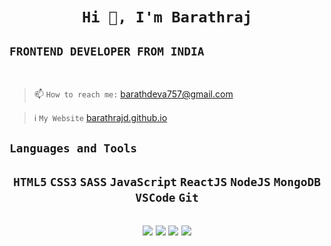 <h1 align="center">

**`Hi 👋, I'm Barathraj`**

</h1>

## `FRONTEND DEVELOPER FROM INDIA`

<br>

> 📫 `How to reach me:` barathdeva757@gmail.com

> ℹ️ `My Website` [barathrajd.github.io](https://barathrajd.github.io)
> <br>

## `Languages and Tools`

<h2 align="center">

`HTML5`  `CSS3` `SASS`  `JavaScript` `ReactJS` `NodeJS` `MongoDB` `VSCode` `Git`
</h2>

<h2 align="center">
<a href="https://linkedin.com/in/barathrajd" target="blank"><img src="https://img.icons8.com/color/25/000000/linkedin.png"/></a>
<a href="https://twitter.com/barathrajd" target="blank">  <img src="https://img.icons8.com/color/25/000000/twitter.png"/></a>
<a href="https://github.com/barathrajd" target="new_tab"> <img src="https://img.icons8.com/fluent/25/000000/github.png"/></a>
<a href="https://fb.com/barathrajd" target="blank"><img src="https://img.icons8.com/fluent/25/000000/facebook-new.png"/></a>
</h2>
